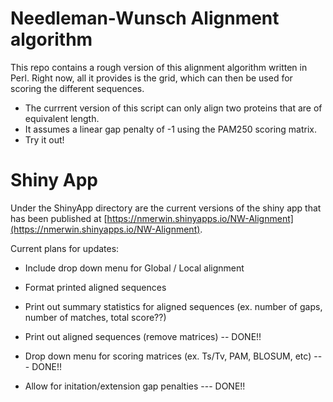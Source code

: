 # Needleman-Wunsch Alignment algorithm

This repo contains a rough version of this alignment algorithm written in Perl. Right now, all it provides is the grid, which can then be used for scoring the different sequences.

- The currrent version of this script can only align two proteins that are of equivalent length. 
- It assumes a linear gap penalty of -1 using the PAM250 scoring matrix. 
- Try it out!


# Shiny App

Under the ShinyApp directory are the current versions of the shiny app that has been published at [https://nmerwin.shinyapps.io/NW-Alignment](https://nmerwin.shinyapps.io/NW-Alignment).

Current plans for updates:

- Include drop down menu for Global / Local alignment

- Format printed aligned sequences

- Print out summary statistics for aligned sequences (ex. number of gaps, number of matches, total score??)



- Print out aligned sequences (remove matrices) -- DONE!!

- Drop down menu for scoring matrices (ex. Ts/Tv, PAM, BLOSUM, etc) --- DONE!!

- Allow for initation/extension gap penalties --- DONE!!
